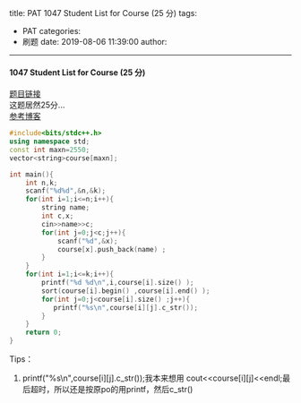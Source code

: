 title: PAT 1047 Student List for Course (25 分)
tags:
  - PAT
categories:
  - 刷题
date: 2019-08-06 11:39:00
author:
---
#### 1047 Student List for Course (25 分)
[题目链接](https://pintia.cn/problem-sets/994805342720868352/problems/994805433955368960)  
这题居然25分...  
[参考博客](https://blog.csdn.net/chenyutingdaima/article/details/82109990)
```c++
#include<bits/stdc++.h>
using namespace std;
const int maxn=2550;
vector<string>course[maxn];

int main(){
    int n,k;
    scanf("%d%d",&n,&k);
    for(int i=1;i<=n;i++){
        string name;
        int c,x;
        cin>>name>>c;
        for(int j=0;j<c;j++){
            scanf("%d",&x);
            course[x].push_back(name) ;
        }
    }
    for(int i=1;i<=k;i++){
        printf("%d %d\n",i,course[i].size() );
        sort(course[i].begin() ,course[i].end() );
        for(int j=0;j<course[i].size() ;j++){
           printf("%s\n",course[i][j].c_str());
        }
    }
    return 0;
}

```
Tips：
1.  printf("%s\n",course[i][j].c_str());我本来想用           cout<<course[i][j]<<endl;最后超时，所以还是按原po的用printf，然后c_str()